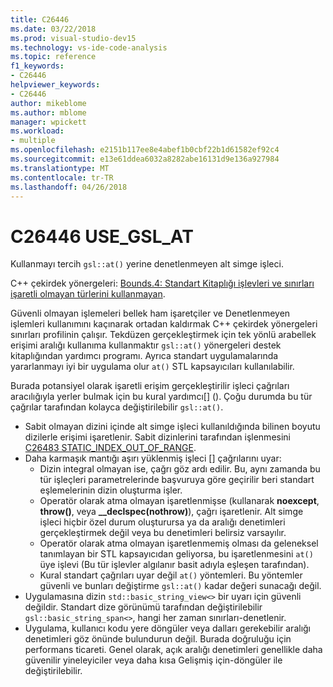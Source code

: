 ```yaml
---
title: C26446
ms.date: 03/22/2018
ms.prod: visual-studio-dev15
ms.technology: vs-ide-code-analysis
ms.topic: reference
f1_keywords:
- C26446
helpviewer_keywords:
- C26446
author: mikeblome
ms.author: mblome
manager: wpickett
ms.workload:
- multiple
ms.openlocfilehash: e2151b117ee8e4abef1b0cbf22b1d61582ef92c4
ms.sourcegitcommit: e13e61ddea6032a8282abe16131d9e136a927984
ms.translationtype: MT
ms.contentlocale: tr-TR
ms.lasthandoff: 04/26/2018
---
```

# <a name="c26446-usegslat"></a>C26446 USE_GSL_AT

Kullanmayı tercih `gsl::at()` yerine denetlenmeyen alt simge işleci.

C++ çekirdek yönergeleri: [Bounds.4: Standart Kitaplığı işlevleri ve sınırları işaretli olmayan türlerini kullanmayan](https://github.com/isocpp/CppCoreGuidelines/blob/master/CppCoreGuidelines.md#probounds-bounds-safety-profile).

Güvenli olmayan işlemeleri bellek ham işaretçiler ve Denetlenmeyen işlemleri kullanımını kaçınarak ortadan kaldırmak C++ çekirdek yönergeleri sınırları profilinin çalışır. Tekdüzen gerçekleştirmek için tek yönlü arabellek erişimi aralığı kullanıma kullanmaktır `gsl::at()` yönergeleri destek kitaplığından yardımcı programı. Ayrıca standart uygulamalarında yararlanmayı iyi bir uygulama olur `at()` STL kapsayıcıları kullanılabilir.

Burada potansiyel olarak işaretli erişim gerçekleştirilir işleci çağrıları aracılığıyla yerler bulmak için bu kural yardımcı\[] (). Çoğu durumda bu tür çağrılar tarafından kolayca değiştirilebilir `gsl::at()`.


- Sabit olmayan dizini içinde alt simge işleci kullanıldığında bilinen boyutu dizilerle erişimi işaretlenir. Sabit dizinlerini tarafından işlenmesini [C26483 STATIC_INDEX_OUT_OF_RANGE](c26483.md).
- Daha karmaşık mantığı aşırı yüklenmiş işleci [] çağrılarını uyar:
  - Dizin integral olmayan ise, çağrı göz ardı edilir. Bu, aynı zamanda bu tür işleçleri parametrelerinde başvuruya göre geçirilir beri standart eşlemelerinin dizin oluşturma işler.
  - Operatör olarak atma olmayan işaretlenmişse (kullanarak **noexcept**, **throw()**, veya **__declspec(nothrow)**), çağrı işaretlenir. Alt simge işleci hiçbir özel durum oluşturursa ya da aralığı denetimleri gerçekleştirmek değil veya bu denetimleri belirsiz varsayılır.
  - Operatör olarak atma olmayan işaretlenmemiş olması da geleneksel tanımlayan bir STL kapsayıcıdan geliyorsa, bu işaretlenmesini `at()` üye işlevi (Bu tür işlevler algılanır basit adıyla eşleşen tarafından).
  - Kural standart çağrıları uyar değil `at()` yöntemleri. Bu yöntemler güvenli ve bunları değiştirme `gsl::at()` kadar değeri sunacağı değil.
- Uygulamasına dizin `std::basic_string_view<>` bir uyarı için güvenli değildir. Standart dize görünümü tarafından değiştirilebilir `gsl::basic_string_span<>`, hangi her zaman sınırları-denetlenir.
- Uygulama, kullanıcı kodu yere döngüler veya dalları gerekebilir aralığı denetimleri göz önünde bulundurun değil. Burada doğruluğu için performans ticareti. Genel olarak, açık aralığı denetimleri genellikle daha güvenilir yineleyiciler veya daha kısa Gelişmiş için-döngüler ile değiştirilebilir.

